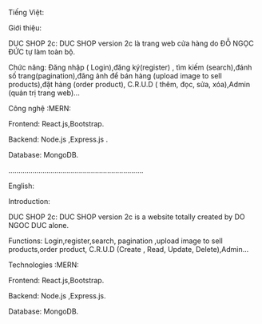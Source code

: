Tiếng Việt:

Giới thiệu:

DUC SHOP 2c: DUC SHOP version 2c 
là trang web cửa hàng do ĐỖ NGỌC ĐỨC tự làm toàn bộ.

Chức năng: Đăng nhập ( Login),đăng ký(register) , tìm kiếm (search),đánh số trang(pagination),đăng ảnh để bán hàng (upload image to sell products),đặt hàng (order product), C.R.U.D ( thêm, đọc, sửa, xóa),Admin (quản trị trang web)...

Công nghệ :MERN:

Frontend: React.js,Bootstrap.

Backend: Node.js ,Express.js .

Database: MongoDB.

...................................................................



English:

Introduction:

DUC SHOP 2c: DUC SHOP version 2c
is a website totally created by DO NGOC DUC alone.

Functions: Login,register,search, pagination ,upload image to sell products,order product, C.R.U.D (Create , Read, Update, Delete),Admin... 

Technologies :MERN:

Frontend: React.js,Bootstrap.

Backend: Node.js ,Express.js.

Database: MongoDB.
